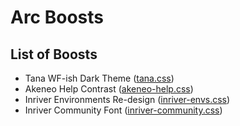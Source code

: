 # Arc Boosts

## List of Boosts
- Tana WF-ish Dark Theme ([tana.css](https://github.com/psu/arc-boosts/blob/main/tana.css))
- Akeneo Help Contrast ([akeneo-help.css](https://github.com/psu/arc-boosts/blob/main/akeneo-help.css))
- Inriver Environments Re-design ([inriver-envs.css](https://github.com/psu/arc-boosts/blob/main/inriver-envs.css))
- Inriver Community Font ([inriver-community.css](https://github.com/psu/arc-boosts/blob/main/inriver-community.css))
